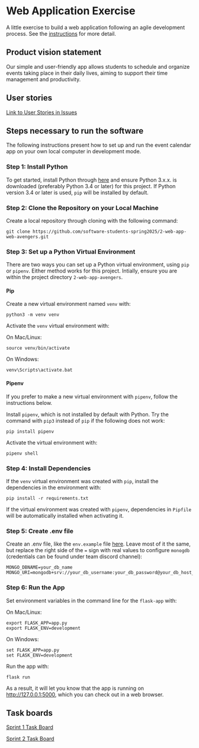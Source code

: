 # Web Application Exercise

A little exercise to build a web application following an agile development process. See the [instructions](instructions.md) for more detail.

## Product vision statement

Our simple and user-friendly app allows students to schedule and organize events taking place in their daily lives, aiming to support their time management and productivity. 

## User stories

[Link to User Stories in Issues](https://github.com/software-students-spring2025/2-web-app-web-avengers/issues)

## Steps necessary to run the software

The following instructions present how to set up and run the event calendar app on your own local computer in development mode. 

### Step 1: Install Python 

To get started, install Python through [here](https://www.python.org/downloads/) and ensure Python 3.x.x. is downloaded (preferably Python 3.4 or later) for this project. If Python version 3.4 or later is used, `pip` will be installed by default. 

### Step 2: Clone the Repository on your Local Machine

Create a local repository through cloning with the following command:
```
git clone https://github.com/software-students-spring2025/2-web-app-web-avengers.git
```

### Step 3: Set up a Python Virtual Environment 

There are two ways you can set up a Python virtual environment, using `pip` or `pipenv`. Either method works for this project. Intially, ensure you are within the project directory `2-web-app-avengers`.

#### Pip
Create a new virtual environment named `venv` with:
```
python3 -m venv venv
```

Activate the `venv` virtual environment with: 

On Mac/Linux:
```
source venv/bin/activate
```
On Windows:
```
venv\Scripts\activate.bat
```

#### Pipenv
If you prefer to make a new virtual environment with `pipenv`, follow the instructions below. 

Install `pipenv`, which is not installed by default with Python. Try the command with `pip3` instead of `pip` if the following does not work: 
```
pip install pipenv
```

Activate the virtual environment with:
```
pipenv shell
```

### Step 4: Install Dependencies 

If the `venv` virtual environment was created with `pip`, install the dependencies in the environment with:
```
pip install -r requirements.txt
```

If the virtual environment was created with `pipenv`, dependencies in `Pipfile` will be automatically installed when activating it. 

### Step 5: Create .env file

Create an .env file, like the `env.example` file [here](https://github.com/software-students-spring2025/2-web-app-web-avengers/blob/main/env.example). Leave most of it the same, but replace the right side of the `=` sign with real values to configure `monogdb` (credentials can be found under team discord channel):
```
MONGO_DBNAME=your_db_name
MONGO_URI=mongodb+srv://your_db_username:your_db_password@your_db_host_server_name:27017
```

### Step 6: Run the App

Set environment variables in the command line for the  `flask-app` with:

On Mac/Linux:
```
export FLASK_APP=app.py
export FLASK_ENV=development
```

On Windows:
```
set FLASK_APP=app.py
set FLASK_ENV=development
```

Run the app with:
```
flask run
```
As a result, it will let you know that the app is running on http://127.0.0.1:5000, which you can check out in a web browser.  

## Task boards

[Sprint 1 Task Board](https://github.com/orgs/software-students-spring2025/projects/35)

[Sprint 2 Task Board](https://github.com/orgs/software-students-spring2025/projects/32)
